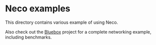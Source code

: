 # Neco examples 

This directory contains various example of using Neco.

Also check out the [Bluebox](https://github.com/tidwall/bluebox) project for a
complete networking example, including benchmarks.
